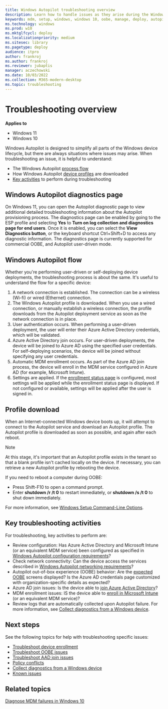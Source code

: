 ```yaml
---
title: Windows Autopilot troubleshooting overview
description: Learn how to handle issues as they arise during the Windows Autopilot deployment process.
keywords: mdm, setup, windows, windows 10, oobe, manage, deploy, autopilot, ztd, zero-touch, partner, msfb, intune
ms.technology: windows
ms.prod: w10
ms.mktglfcycl: deploy
ms.localizationpriority: medium
ms.sitesec: library
ms.pagetype: deploy
audience: itpro
author: frankroj
ms.author: frankroj
ms.reviewer: jubaptis
manager: aczechowski
ms.date: 10/03/2022
ms.collection: M365-modern-desktop
ms.topic: troubleshooting
---
```



# Troubleshooting overview

**Applies to**

- Windows 11
- Windows 10

Windows Autopilot is designed to simplify all parts of the Windows device lifecycle, but there are always situations where issues may arise. When troubleshooting an issue, it is helpful to understand:

- The Windows Autopilot [process flow](#windows-autopilot-flow)
- How Windows Autopilot [device profiles](#profile-download) are downloaded
- [Key activities](#key-troubleshooting-activities) to perform during troubleshooting

## Windows Autopilot diagnostics page
On Windows 11, you can open the Autopilot diagnostic page to view additional detailed troubleshooting information about the Autopilot provisioning process. The diagnostics page can be enabled by going to the ESP profile and selecting **Yes** to **Turn on log collection and diagnostics page for end users**. Once it is enabled, you can select the **View Diagnostics button**, or the keyboard shortcut Ctrl+Shift+D to access any diagnostic information. The diagnostics page is currently supported for commercial OOBE, and Autopilot user-driven mode.

## Windows Autopilot flow

Whether you're performing user-driven or self-deploying device deployments, the troubleshooting process is about the same. It's useful to understand the flow for a specific device:

1. A network connection is established. The connection can be a wireless (Wi-fi) or wired (Ethernet) connection.
2. The Windows Autopilot profile is downloaded. When you use a wired connection, or manually establish a wireless connection, the profile downloads from the Autopilot deployment service as soon as the network connection is in place.
3. User authentication occurs. When performing a user-driven deployment, the user will enter their Azure Active Directory credentials, which will be validated.
4. Azure Active Directory join occurs. For user-driven deployments, the device will be joined to Azure AD using the specified user credentials. For self-deploying scenarios, the device will be joined without specifying any user credentials.
5. Automatic MDM enrollment occurs. As part of the Azure AD join process, the device will enroll in the MDM service configured in Azure AD (for example, Microsoft Intune).
6. Settings are applied. If the [enrollment status page](enrollment-status.md) is configured, most settings will be applied while the enrollment status page is displayed. If not configured or available, settings will be applied after the user is signed in.

## Profile download

When an Internet-connected Windows device boots up, it will attempt to connect to the Autopilot service and download an Autopilot profile. The Autopilot profile is downloaded as soon as possible, and again after each reboot.

> [!NOTE]
At this stage, it's important that an Autopilot profile exists in the tenant so that a blank profile isn't cached locally on the device. If necessary, you can retrieve a new Autopilot profile by rebooting the device.

If you need to reboot a computer during OOBE:
- Press Shift-F10 to open a command prompt.
- Enter **shutdown /r /t 0** to restart immediately, or **shutdown /s /t 0** to shut down immediately.
 
For more information, see [Windows Setup Command-Line Options](/windows-hardware/manufacture/desktop/windows-setup-command-line-options).

 <!-- To remove the currently cached local profile in Windows 10 version 1803 and earlier, it's necessary to re-generalize the OS using **sysprep /generalize /oobe**, reinstall the OS, or re-image the PC. -->
 
 <!-- In Windows 10 version 1809 and later, -->

<!-- When a profile is downloaded depends upon the version of Windows client that is running on the PC. See the following table.

| Windows 10 version | Profile download behavior |
| --- | --- |
| 1709 | The profile is downloaded after the OOBE network connection page. This page isn't displayed when using a wired connection. In this case, the profile is downloaded before the EULA screen. |
| 1803 | The profile is downloaded as soon as possible. If wired, it's downloaded at the start of OOBE. If wireless, it's downloaded after the network connection page. |
| 1809 | The profile is downloaded as soon as possible (same as 1803), and again after each reboot. | -->

## Key troubleshooting activities

For troubleshooting, key activities to perform are:

- Review configuration: Has Azure Active Directory and Microsoft Intune (or an equivalent MDM service) been configured as specified in [Windows Autopilot configuration requirements](configuration-requirements.md)?
- Check network connectivity: Can the device access the services described in [Windows Autopilot networking requirements](networking-requirements.md)?
- Autopilot out-of-box experience (OOBE) behavior: Are the [expected OOBE](troubleshoot-oobe.md) screens displayed? Is the Azure AD credentials page customized with organization-specific details as expected?
- Azure AD join issues: Is the device able to [join Azure Active Directory](troubleshoot-aad-join.md)?
- MDM enrollment issues: IS the device able to [enroll in Microsoft Intune](troubleshoot-device-enrollment.md) (or an equivalent MDM service)?
- Review logs that are automatically collected upon Autopilot failure. For more information, see [Collect diagnostics from a Windows device](../intune/remote-actions/collect-diagnostics.md). <!--1895390-->

## Next steps

See the following topics for help with troubleshooting specific issues:

- [Troubleshoot device enrollment](troubleshoot-device-enrollment.md)
- [Troubleshoot OOBE issues](troubleshoot-oobe.md)
- [Troubleshoot AAD join issues](troubleshoot-aad-join.md)
- [Policy conflicts](policy-conflicts.md)
- [Collect diagnostics from a Windows device](../intune/remote-actions/collect-diagnostics.md)
- [Known issues](known-issues.md)

## Related topics

[Diagnose MDM failures in Windows 10](/windows/client-management/mdm/diagnose-mdm-failures-in-windows-10)
